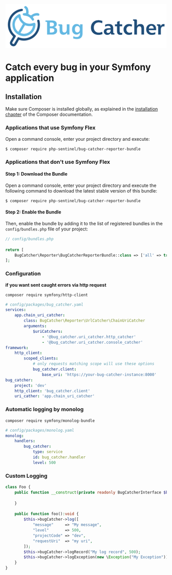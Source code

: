 <p align="center">
<img src="docs/logo/horizontal.svg" width="600"><br>
</p>

# Catch every bug in your Symfony application
## Installation

Make sure Composer is installed globally, as explained in the
[installation chapter](https://getcomposer.org/doc/00-intro.md)
of the Composer documentation.

### Applications that use Symfony Flex

Open a command console, enter your project directory and execute:

```console
$ composer require php-sentinel/bug-catcher-reporter-bundle
```

### Applications that don't use Symfony Flex

#### Step 1: Download the Bundle

Open a command console, enter your project directory and execute the
following command to download the latest stable version of this bundle:

```console
$ composer require php-sentinel/bug-catcher-reporter-bundle
```

#### Step 2: Enable the Bundle

Then, enable the bundle by adding it to the list of registered bundles
in the `config/bundles.php` file of your project:

```php
// config/bundles.php

return [
    BugCatcher\Reporter\BugCatcherReporterBundle::class => ['all' => true],
];
```

### Configuration
**if you want sent caught errors via http request**
```
composer require symfony/http-client
```
```yaml
# config/packages/bug_catcher.yaml
services:
    app.chain_uri_catcher:
        class: BugCatcher\Reporter\UrlCatcher\ChainUriCatcher
        arguments:
            $uriCatchers:
                - '@bug_catcher.uri_catcher.http_catcher'
                - '@bug_catcher.uri_catcher.console_catcher'
framework:
    http_client:
        scoped_clients:
            # only requests matching scope will use these options
            bug_catcher.client:
                base_uri: 'https://your-bug-catcher-instance:8000'
bug_catcher:
    project: 'dev'
    http_client: 'bug_catcher.client'
    uri_cather: 'app.chain_uri_catcher'
```

### Automatic logging by monolog

```
composer require symfony/monolog-bundle
```
```yaml
# config/packages/monolog.yaml
monolog:
    handlers:
        bug_catcher:
            type: service
            id: bug_catcher.handler
            level: 500
```

### Custom Logging

```php
class Foo {
	public function __construct(private readonly BugCatcherInterface $bugCatcher) {
		
	}
	
	public function foo():void {
		$this->bugCatcher->log([
			"message"     => "My message",
			"level"       => 500,
			"projectCode" => "dev",
			"requestUri"  => "my uri",
		]);
		$this->bugCatcher->logRecord("My log record", 500);
		$this->bugCatcher->logException(new \Exception("My Exception"));
	}
}
```